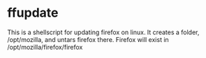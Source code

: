 # ffupdate
This is a shellscript for updating firefox on linux.
It creates a folder, /opt/mozilla, and untars firefox there.
Firefox will exist in /opt/mozilla/firefox/firefox
